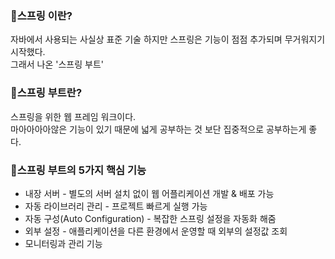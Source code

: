 ###  🍃스프링 이란?
자바에서 사용되는 사실상 표준 기술
하지만 스프링은 기능이 점점 추가되며 무거워지기 시작했다.  
그래서 나온 '스프링 부트'  

### 🍃스프링 부트란?
스프링을 위한 웹 프레임 워크이다.  
마아아아아않은 기능이 있기 때문에 넓게 공부하는 것 보단 집중적으로 공부하는게 좋다.

### 🍁스프링 부트의 5가지 핵심 기능
- 내장 서버 - 별도의 서버 설치 없이 웹 어플리케이션 개발 & 배포 가능
- 자동 라이브러리 관리 - 프로젝트 빠르게 실행 가능
- 자동 구성(Auto Configuration) - 복잡한 스프링 설정을 자동화 해줌
- 외부 설정 - 애플리케이션을 다른 환경에서 운영할 때 외부의 설정값 조회
- 모니터링과 관리 기능